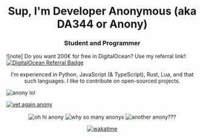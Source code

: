 [comment]: <> (Inspiration -totally not just some simple modifications- taken from Soheab's README page! If they're reading this, hello, ignore :v)
<h1 align="center">Sup, I'm Developer Anonymous (aka DA344 or Anony)</h1>
<h3 align="center">Student and Programmer</h3>

![note]
  Do you want 200€ for free in DigitalOcean? Use my referral link!:
  [![DigitalOcean Referral Badge](https://web-platforms.sfo2.cdn.digitaloceanspaces.com/WWW/Badge%201.svg)](https://www.digitalocean.com/?refcode=5000f618cfe1&utm_campaign=Referral_Invite&utm_medium=Referral_Program&utm_source=badge)

<p align="center">
  I'm experienced in Python, JavaScript (& TypeScript), Rust, Lua, and that such languages.
  I like to contribute on open-sourced projects.
</p>

<p align="left"> <img src="https://komarev.com/ghpvc/?username=da-344&label=Profile%20views&color=ff0000&style=flat" alt="anony lol" /> </p>
<p align="left"> <a href="https://github.com/ryo-ma/github-profile-trophy"><img src="https://github-profile-trophy.vercel.app/?username=da-344" alt="yet again anony" /></a> </p>

<p align="center">
  <img align="center" src="https://github-readme-stats.vercel.app/api/top-langs?username=da-344&show_icons=true&locale=en&layout=compact&theme=synthwave" alt="oh hi anony" />
  <img align="center" src="https://github-readme-stats.vercel.app/api?username=da-344&show_icons=true&locale=en&theme=synthwave" alt="why so many anonys" />
  <img align="center" src="https://github-readme-streak-stats.herokuapp.com/?user=da-344&theme=synthwave" alt="another anony???" />
</p>

<p align="center">
  <a href="https://github.com/anuraghazra/github-readme-stats" target="_blank" rel="noreferrer"> 
    <img src="https://github-readme-stats.vercel.app/api/wakatime?username=DA344&layout=compact&theme=synthwave" alt="wakatime"/> 
  </a> 
</p>
